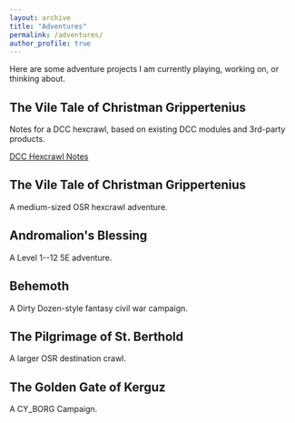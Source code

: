 ```yaml
---
layout: archive
title: "Adventures"
permalink: /adventures/
author_profile: true
---
```


Here are some adventure projects I am currently playing, working on, or thinking about.


## The Vile Tale of Christman Grippertenius
Notes for a DCC hexcrawl, based on existing DCC modules and 3rd-party products.

[DCC Hexcrawl Notes](https://theophrastus-b0mbastus.github.io/dcc-hexcrawl/)


## The Vile Tale of Christman Grippertenius
A medium-sized OSR hexcrawl adventure.


## Andromalion's Blessing

A Level 1--12 5E adventure.

## Behemoth
A Dirty Dozen-style fantasy civil war campaign.

## The Pilgrimage of St. Berthold
A larger OSR destination crawl.

## The Golden Gate of Kerguz
A CY_BORG Campaign.
